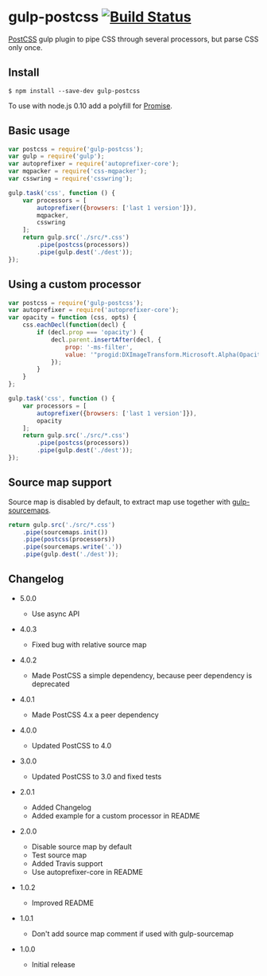 # gulp-postcss [![Build Status](https://api.travis-ci.org/w0rm/gulp-postcss.png)](https://travis-ci.org/w0rm/gulp-postcss)

[PostCSS](https://github.com/postcss/postcss) gulp plugin to pipe CSS through
several processors, but parse CSS only once.

## Install

    $ npm install --save-dev gulp-postcss

To use with node.js 0.10 add a polyfill for [Promise](https://github.com/jakearchibald/es6-promise).

## Basic usage

```js
var postcss = require('gulp-postcss');
var gulp = require('gulp');
var autoprefixer = require('autoprefixer-core');
var mqpacker = require('css-mqpacker');
var csswring = require('csswring');

gulp.task('css', function () {
    var processors = [
        autoprefixer({browsers: ['last 1 version']}),
        mqpacker,
        csswring
    ];
    return gulp.src('./src/*.css')
        .pipe(postcss(processors))
        .pipe(gulp.dest('./dest'));
});
```

## Using a custom processor

```js
var postcss = require('gulp-postcss');
var autoprefixer = require('autoprefixer-core');
var opacity = function (css, opts) {
    css.eachDecl(function(decl) {
        if (decl.prop === 'opacity') {
            decl.parent.insertAfter(decl, {
                prop: '-ms-filter',
                value: '"progid:DXImageTransform.Microsoft.Alpha(Opacity=' + (parseFloat(decl.value) * 100) + ')"'
            });
        }
    }
};

gulp.task('css', function () {
    var processors = [
        autoprefixer({browsers: ['last 1 version']}),
        opacity
    ];
    return gulp.src('./src/*.css')
        .pipe(postcss(processors))
        .pipe(gulp.dest('./dest'));
});
```

## Source map support

Source map is disabled by default, to extract map use together
with [gulp-sourcemaps](https://github.com/floridoo/gulp-sourcemaps).

```js
return gulp.src('./src/*.css')
    .pipe(sourcemaps.init())
    .pipe(postcss(processors))
    .pipe(sourcemaps.write('.'))
    .pipe(gulp.dest('./dest'));
```

## Changelog

* 5.0.0
  * Use async API

* 4.0.3
  * Fixed bug with relative source map

* 4.0.2
  * Made PostCSS a simple dependency, because peer dependency is deprecated

* 4.0.1
  * Made PostCSS 4.x a peer dependency

* 4.0.0
  * Updated PostCSS to 4.0

* 3.0.0
  * Updated PostCSS to 3.0 and fixed tests

* 2.0.1
  * Added Changelog
  * Added example for a custom processor in README

* 2.0.0
  * Disable source map by default
  * Test source map
  * Added Travis support
  * Use autoprefixer-core in README

* 1.0.2
  * Improved README

* 1.0.1
  * Don't add source map comment if used with gulp-sourcemap

* 1.0.0
  * Initial release
